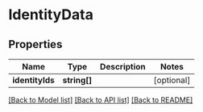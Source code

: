 # IdentityData

## Properties
Name | Type | Description | Notes
------------ | ------------- | ------------- | -------------
**identityIds** | **string[]** |  | [optional] 

[[Back to Model list]](../README.md#documentation-for-models) [[Back to API list]](../README.md#documentation-for-api-endpoints) [[Back to README]](../README.md)



